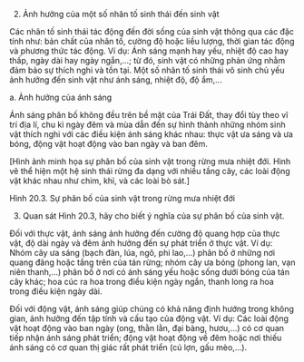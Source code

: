 2. Ảnh hưởng của một số nhân tố sinh thái đến sinh vật

Các nhân tố sinh thái tác động đến đời sống của sinh vật thông qua các đặc tính như: bản chất của nhân tố, cường độ hoặc liều lượng, thời gian tác động và phương thức tác động. Ví dụ: Ánh sáng mạnh hay yếu, nhiệt độ cao hay thấp, ngày dài hay ngày ngắn,...; từ đó, sinh vật có những phản ứng nhằm đảm bảo sự thích nghi và tồn tại. Một số nhân tố sinh thái vô sinh chủ yếu ảnh hưởng đến sinh vật như ánh sáng, nhiệt độ, độ ẩm,...

a. Ảnh hưởng của ánh sáng

Ánh sáng phân bố không đều trên bề mặt của Trái Đất, thay đổi tùy theo vĩ trí địa lí, chu kì ngày đêm và mùa dẫn đến sự hình thành những nhóm sinh vật thích nghi với các điều kiện ánh sáng khác nhau: thực vật ưa sáng và ưa bóng, động vật hoạt động vào ban ngày và ban đêm.

[Hình ảnh minh họa sự phân bố của sinh vật trong rừng mưa nhiệt đới. Hình vẽ thể hiện một hệ sinh thái rừng đa dạng với nhiều tầng cây, các loài động vật khác nhau như chim, khỉ, và các loài bò sát.]

Hình 20.3. Sự phân bố của sinh vật trong rừng mưa nhiệt đới

3. Quan sát Hình 20.3, hãy cho biết ý nghĩa của sự phân bố của sinh vật.

Đối với thực vật, ánh sáng ảnh hưởng đến cường độ quang hợp của thực vật, độ dài ngày và đêm ảnh hưởng đến sự phát triển ở thực vật. Ví dụ: Nhóm cây ưa sáng (bạch đàn, lúa, ngô, phi lao,...) phân bố ở những nơi quang đãng hoặc tầng trên của tán rừng; nhóm cây ưa bóng (phong lan, vạn niên thanh,...) phân bố ở nơi có ánh sáng yếu hoặc sống dưới bóng của tán cây khác; hoa cúc ra hoa trong điều kiện ngày ngắn, thanh long ra hoa trong điều kiện ngày dài.

Đối với động vật, ánh sáng giúp chúng có khả năng định hướng trong không gian, ảnh hưởng đến tập tính và cấu tạo của động vật. Ví dụ: Các loài động vật hoạt động vào ban ngày (ong, thằn lằn, đại bàng, hươu,...) có cơ quan tiếp nhận ánh sáng phát triển; động vật hoạt động về đêm hoặc nơi thiếu ánh sáng có cơ quan thị giác rất phát triển (cú lợn, gấu mèo,...).